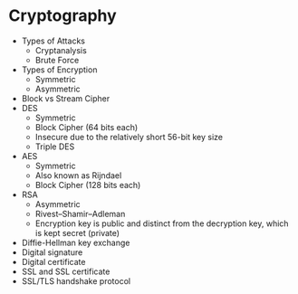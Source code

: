 # Cryptography

* Types of Attacks
  * Cryptanalysis
  * Brute Force
* Types of Encryption
  * Symmetric
  * Asymmetric
* Block vs Stream Cipher
* DES
  * Symmetric
  * Block Cipher (64 bits each)
  * Insecure due to the relatively short 56-bit key size
  * Triple DES
* AES
  * Symmetric
  * Also known as Rijndael
  * Block Cipher (128 bits each)
* RSA
  * Asymmetric
  * Rivest–Shamir–Adleman
  * Encryption key is public and distinct from the decryption key, which is kept secret (private)
* Diffie-Hellman key exchange
* Digital signature
* Digital certificate
* SSL and SSL certificate
* SSL/TLS handshake protocol
